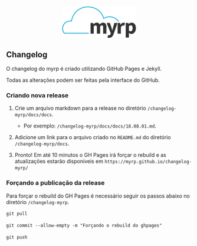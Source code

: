 <p align="center">
  <img width="200" src="./logo.png" alt="Logo do myrp">
  <br>
</p>

## Changelog
O changelog do myrp é criado utilizando GitHub Pages e Jekyll.

Todas as alterações podem ser feitas pela interface do GitHub.

### Criando nova release
1. Crie um arquivo markdown para a release no diretório `/changelog-myrp/docs/docs`.
    - Por exemplo: `/changelog-myrp/docs/docs/18.08.01.md`.

2. Adicione um link para o arquivo criado no `README.md` do diretório `/changelog-myrp/docs`.

3. Pronto! Em até 10 minutos o GH Pages irá forçar o rebuild e as atualizações estarão disponíveis em `https://myrp.github.io/changelog-myrp/`

### Forçando a publicação da release
Para forçar o rebuild do GH Pages é necessário seguir os passos abaixo no diretório `/changelog-myrp`.
```
git pull

git commit --allow-empty -m "Forçando o rebuild do ghpages"

git push
```
